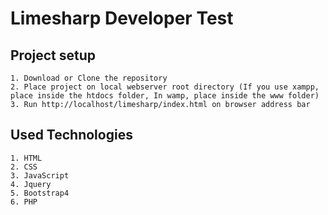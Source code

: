 # Limesharp Developer Test

## Project setup

```
1. Download or Clone the repository
2. Place project on local webserver root directory (If you use xampp, place inside the htdocs folder, In wamp, place inside the www folder) 
3. Run http://localhost/limesharp/index.html on browser address bar
```

## Used Technologies
```
1. HTML
2. CSS
3. JavaScript
4. Jquery
5. Bootstrap4
6. PHP
```

